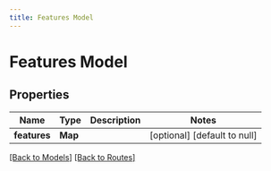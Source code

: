```yaml
---
title: Features Model
---
```


# Features Model
## Properties

| Name | Type | Description | Notes |
|------------ | ------------- | ------------- | -------------|
| **features** | **Map** |  | [optional] [default to null] |

[[Back to Models]](../overview#models) [[Back to Routes]](../overview#routes)

